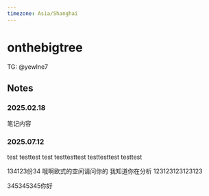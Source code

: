```yaml
---
timezone: Asia/Shanghai
---
```



# onthebigtree


TG: @yewlne7

## Notes

<!-- Content_START -->

### 2025.02.18

笔记内容

### 2025.07.12

<!-- Content_END -->
test
testtest
test
testtesttest
testtesttest
testtest

134123份34
哦啊欧式的空间请问你的
我知道你在分析
123123123123123


345345345你好
